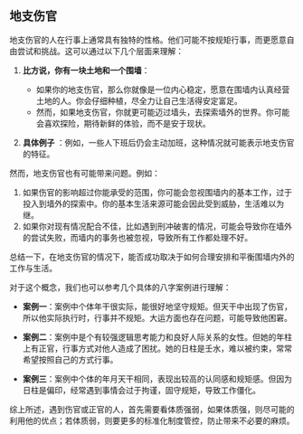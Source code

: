 ## 地支伤官

地支伤官的人在行事上通常具有独特的性格。他们可能不按规矩行事，而更愿意自由尝试和挑战。这可以通过以下几个层面来理解：

1. **比方说，你有一块土地和一个围墙**：
    - 如果你的地支伤官，那么你就像是一位内心稳定，愿意在围墙内认真经营土地的人。你会仔细种植，尽全力让自己生活得安定富足。
    - 然而，如果地支伤官，你就更可能迈过墙头，去探索墙外的世界。你可能会喜欢探险，期待新鲜的体验，而不是安于现状。

2. **具体例子** ：例如，一些人下班后仍会主动加班，这种情况就可能表示地支伤官的特征。

然而，地支伤官也有可能带来问题。例如：

1. 如果伤官的影响超过你能承受的范围，你可能会忽视围墙内的基本工作，过于投入到墙外的探索中。你的基本生活来源可能会因此受到威胁，生活难以为继。
2. 如果你对现有情况配合不佳，比如遇到刑冲破害的情况，可能会导致你在墙外的尝试失败，而墙内的事务也被忽视，导致所有工作都处理不好。

总结一下，在地支伤官的情况下，能否成功取决于如何合理安排和平衡围墙内外的工作与生活。

对于这个概念，我们也可以参考几个具体的八字案例进行理解：

- **案例一**：案例中个体年干很实际，能很好地坚守规矩。但天干中出现了伤官，所以他实际执行时，行事并不规矩。大运方面也存在问题，可能导致他困窘。

- **案例二**：案例中是个有较强逻辑思考能力和良好人际关系的女性。但她的年柱上有正官，行事方式对他人造成了困扰。她的日柱是壬水，难以被约束，常常希望按照自己的方式行事。

- **案例三**：案例中个体的年月天干相同，表现出较高的认同感和规矩感。但因为日柱是偏印，经常遇到事情会过于拘谨，固守规矩，导致工作僵化。

综上所述，遇到伤官或正官的人，首先需要看体质强弱，如果体质强，则尽可能的利用他的优点；若体质弱，则要更多的标准化制度管控，防止带来不必要的麻烦。